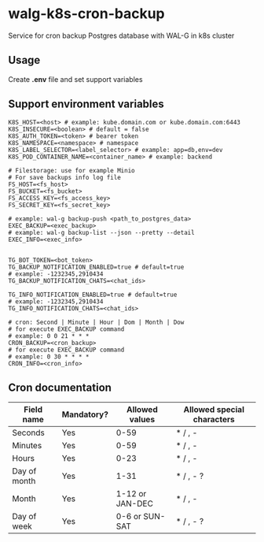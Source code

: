 # walg-k8s-cron-backup
Service for cron backup Postgres database with WAL-G in k8s cluster

## Usage

Create **.env** file and set support variables

## Support environment variables

```
K8S_HOST=<host> # example: kube.domain.com or kube.domain.com:6443
K8S_INSECURE=<boolean> # default = false
K8S_AUTH_TOKEN=<token> # bearer token
K8S_NAMESPACE=<namespace> # namespace
K8S_LABEL_SELECTOR=<label_selector> # example: app=db,env=dev
K8S_POD_CONTAINER_NAME=<container_name> # example: backend

# Filestorage: use for example Minio
# For save backups info log file
FS_HOST=<fs_host>
FS_BUCKET=<fs_bucket>
FS_ACCESS_KEY=<fs_access_key>
FS_SECRET_KEY=<fs_secret_key>

# example: wal-g backup-push <path_to_postgres_data>
EXEC_BACKUP=<exec_backup> 
# example: wal-g backup-list --json --pretty --detail
EXEC_INFO=<exec_info>


TG_BOT_TOKEN=<bot_token>
TG_BACKUP_NOTIFICATION_ENABLED=true # default=true
# example: -1232345,2910434
TG_BACKUP_NOTIFICATION_CHATS=<chat_ids>

TG_INFO_NOTIFICATION_ENABLED=true # default=true
# example: -1232345,2910434
TG_INFO_NOTIFICATION_CHATS=<chat_ids> 

# cron: Second | Minute | Hour | Dom | Month | Dow
# for execute EXEC_BACKUP command
# example: 0 0 21 * * *
CRON_BACKUP=<cron_backup>
# for execute EXEC_BACKUP command
# example: 0 30 * * * *
CRON_INFO=<cron_info>
```

## Cron documentation

Field name   | Mandatory? | Allowed values  | Allowed special characters
----------   | ---------- | --------------  | --------------------------
Seconds      | Yes        | 0-59            | * / , -
Minutes      | Yes        | 0-59            | * / , -
Hours        | Yes        | 0-23            | * / , -
Day of month | Yes        | 1-31            | * / , - ?
Month        | Yes        | 1-12 or JAN-DEC | * / , -
Day of week  | Yes        | 0-6 or SUN-SAT  | * / , - ?

